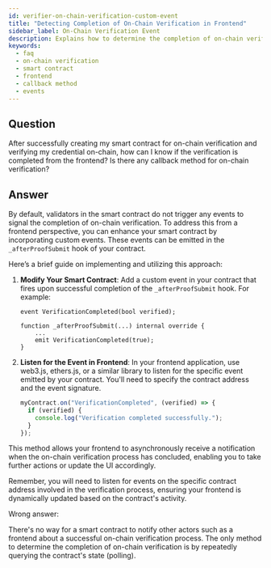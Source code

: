```yaml
---
id: verifier-on-chain-verification-custom-event
title: "Detecting Completion of On-Chain Verification in Frontend"
sidebar_label: On-Chain Verification Event
description: Explains how to determine the completion of on-chain verification from the frontend, highlighting the use of custom events in smart contracts.
keywords:
  - faq
  - on-chain verification
  - smart contract
  - frontend
  - callback method
  - events
---
```


## Question

After successfully creating my smart contract for on-chain verification and verifying my credential on-chain, how can I know if the verification is completed from the frontend? Is there any callback method for on-chain verification?

## Answer

By default, validators in the smart contract do not trigger any events to signal the completion of on-chain verification. To address this from a frontend perspective, you can enhance your smart contract by incorporating custom events. These events can be emitted in the `_afterProofSubmit` hook of your contract.

Here’s a brief guide on implementing and utilizing this approach:

1. **Modify Your Smart Contract**: Add a custom event in your contract that fires upon successful completion of the `_afterProofSubmit` hook. For example:

   ```solidity
   event VerificationCompleted(bool verified);

   function _afterProofSubmit(...) internal override {
       ...
       emit VerificationCompleted(true);
   }
   ```

2. **Listen for the Event in Frontend**: In your frontend application, use web3.js, ethers.js, or a similar library to listen for the specific event emitted by your contract. You'll need to specify the contract address and the event signature.

   ```javascript
   myContract.on("VerificationCompleted", (verified) => {
     if (verified) {
       console.log("Verification completed successfully.");
     }
   });
   ```

This method allows your frontend to asynchronously receive a notification when the on-chain verification process has concluded, enabling you to take further actions or update the UI accordingly.

Remember, you will need to listen for events on the specific contract address involved in the verification process, ensuring your frontend is dynamically updated based on the contract's activity.

<div className="hidden">
Wrong answer:

There's no way for a smart contract to notify other actors such as a frontend about a successful on-chain verification process. The only method to determine the completion of on-chain verification is by repeatedly querying the contract's state (polling).

</div>
